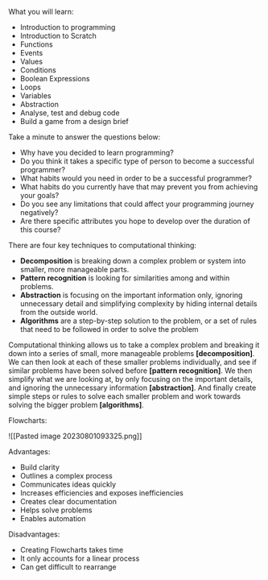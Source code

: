 What you will learn:
- Introduction to programming
- Introduction to Scratch
- Functions
- Events
- Values
- Conditions
- Boolean Expressions
- Loops
- Variables
- Abstraction
- Analyse, test and debug code
- Build a game from a design brief

Take a minute to answer the questions below:
- Why have you decided to learn programming?
- Do you think it takes a specific type of person to become a successful programmer?
- What habits would you need in order to be a successful programmer? 
- What habits do you currently have that may prevent you from achieving your goals?
- Do you see any limitations that could affect your programming journey negatively?
- Are there specific attributes you hope to develop over the duration of this course?


There are four key techniques to computational thinking:

- **Decomposition** is breaking down a complex problem or system into smaller, more manageable parts.
- **Pattern recognition** is looking for similarities among and within problems.
- **Abstraction** is focusing on the important information only, ignoring unnecessary detail and simplifying complexity by hiding internal details from the outside world.
- **Algorithms** are a step-by-step solution to the problem, or a set of rules that need to be followed in order to solve the problem

Computational thinking allows us to take a complex problem and breaking it down into a series of small, more manageable problems **[decomposition]**. We can then look at each of these smaller problems individually, and see if similar problems have been solved before **[pattern recognition]**. We then simplify what we are looking at, by only focusing on the important details, and ignoring the unnecessary information **[abstraction]**. And finally create simple steps or rules to solve each smaller problem and work towards solving the bigger problem **[algorithms]**.

Flowcharts:

![[Pasted image 20230801093325.png]]

Advantages:
- Build clarity
- Outlines a complex process
- Communicates ideas quickly
- Increases efficiencies and exposes inefficiencies
- Creates clear documentation
- Helps solve problems
- Enables automation

Disadvantages:
- Creating Flowcharts takes time
- It only accounts for a linear process
- Can get difficult to rearrange